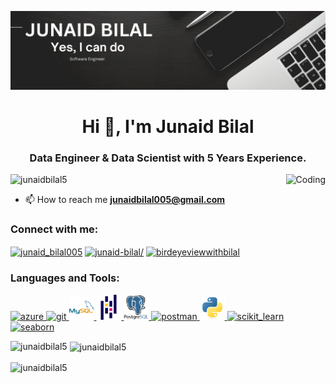 ![logo](https://github.com/junaidbilal5/junaidbilal5/blob/main/Junaid%20Billal%20Github.jpg)
<h1 align="center">Hi 👋, I'm Junaid Bilal</h1>
<h3 align="center">Data Engineer & Data Scientist with 5 Years Experience.</h3>


 <img src="https://drive.google.com/file/d/1GtI5mEBhrqNaw1IC1uXyQww7kM_X0xzU/view?usp=sharing" alt="Coding" style="width: 200; float: right;">


<p align="left"> <img src="https://komarev.com/ghpvc/?username=junaidbilal5&label=Profile%20views&color=0e75b6&style=flat" alt="junaidbilal5" /> </p>

- 📫 How to reach me **junaidbilal005@gmail.com**

<h3 align="left">Connect with me:</h3>
<p align="left">
<a href="https://twitter.com/junaid_bilal005" target="blank"><img align="center" src="https://raw.githubusercontent.com/rahuldkjain/github-profile-readme-generator/master/src/images/icons/Social/twitter.svg" alt="junaid_bilal005" height="30" width="40" /></a>
<a href="https://linkedin.com/in/junaid-bilal/" target="blank"><img align="center" src="https://raw.githubusercontent.com/rahuldkjain/github-profile-readme-generator/master/src/images/icons/Social/linked-in-alt.svg" alt="junaid-bilal/" height="30" width="40" /></a>
<a href="https://www.youtube.com/c/birdeyeviewwithbilal" target="blank"><img align="center" src="https://raw.githubusercontent.com/rahuldkjain/github-profile-readme-generator/master/src/images/icons/Social/youtube.svg" alt="birdeyeviewwithbilal" height="30" width="40" /></a>
</p>

<h3 align="left">Languages and Tools:</h3>
<p align="left"> <a href="https://azure.microsoft.com/en-in/" target="_blank" rel="noreferrer"> <img src="https://www.vectorlogo.zone/logos/microsoft_azure/microsoft_azure-icon.svg" alt="azure" width="40" height="40"/> </a> <a href="https://git-scm.com/" target="_blank" rel="noreferrer"> <img src="https://www.vectorlogo.zone/logos/git-scm/git-scm-icon.svg" alt="git" width="40" height="40"/> </a> <a href="https://www.mysql.com/" target="_blank" rel="noreferrer"> <img src="https://raw.githubusercontent.com/devicons/devicon/master/icons/mysql/mysql-original-wordmark.svg" alt="mysql" width="40" height="40"/> </a> <a href="https://pandas.pydata.org/" target="_blank" rel="noreferrer"> <img src="https://raw.githubusercontent.com/devicons/devicon/2ae2a900d2f041da66e950e4d48052658d850630/icons/pandas/pandas-original.svg" alt="pandas" width="40" height="40"/> </a> <a href="https://www.postgresql.org" target="_blank" rel="noreferrer"> <img src="https://raw.githubusercontent.com/devicons/devicon/master/icons/postgresql/postgresql-original-wordmark.svg" alt="postgresql" width="40" height="40"/> </a> <a href="https://postman.com" target="_blank" rel="noreferrer"> <img src="https://www.vectorlogo.zone/logos/getpostman/getpostman-icon.svg" alt="postman" width="40" height="40"/> </a> <a href="https://www.python.org" target="_blank" rel="noreferrer"> <img src="https://raw.githubusercontent.com/devicons/devicon/master/icons/python/python-original.svg" alt="python" width="40" height="40"/> </a> <a href="https://scikit-learn.org/" target="_blank" rel="noreferrer"> <img src="https://upload.wikimedia.org/wikipedia/commons/0/05/Scikit_learn_logo_small.svg" alt="scikit_learn" width="40" height="40"/> </a> <a href="https://seaborn.pydata.org/" target="_blank" rel="noreferrer"> <img src="https://seaborn.pydata.org/_images/logo-mark-lightbg.svg" alt="seaborn" width="40" height="40"/> </a> </p>

<p><img align="left" src="https://github-readme-stats.vercel.app/api/top-langs?username=junaidbilal5&show_icons=true&locale=en&layout=compact" alt="junaidbilal5" /></p>

<p>&nbsp;<img align="center" src="https://github-readme-stats.vercel.app/api?username=junaidbilal5&show_icons=true&locale=en" alt="junaidbilal5" /></p>

<p><img align="center" src="https://github-readme-streak-stats.herokuapp.com/?user=junaidbilal5&" alt="junaidbilal5" /></p>









